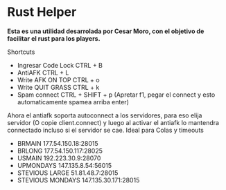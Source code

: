 # Rust Helper 

**Esta es una utilidad desarrolada por Cesar Moro, con el objetivo de facilitar el rust para los players.**

Shortcuts
* Ingresar Code Lock CTRL + B
* AntiAFK CTRL + L
* Write AFK ON TOP CTRL + o
* Write QUIT GRASS CTRL + k
* Spam connect CTRL + SHIFT + p (Apretar f1, pegar el connect y esto automaticamente spamea arriba enter)

Ahora el antiafk soporta autoconnect a los servidores, para eso elija servidor (O copie client.connect) y luego al activar el antiafk lo mantendra connectado incluso si el servidor se cae. Ideal para Colas y timeouts

* BRMAIN 177.54.150.18:28015
* BRLONG 177.54.150.117:28025
* USMAIN 192.223.30.9:28070
* UPMONDAYS 147.135.8.54:56015
* STEVIOUS LARGE 51.81.48.7:28015
* STEVIOUS MONDAYS 147.135.30.171:28015